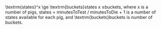 \textrm{states}^x \ge \textrm{buckets}states
x
≥buckets, where x is a number of pigs, states = minutesToTest / minutesToDie + 1 is a number of states available for each pig, and \textrm{buckets}buckets is number of buckets.